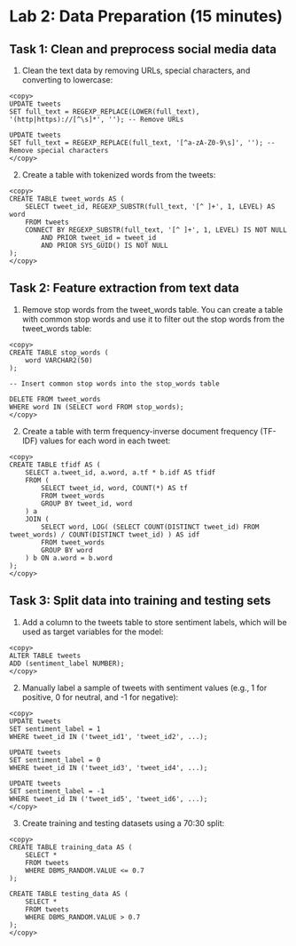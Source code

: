 # Lab 2: Data Preparation (15 minutes)

## Task 1: Clean and preprocess social media data

1. Clean the text data by removing URLs, special characters, and converting to lowercase:
````
<copy>
UPDATE tweets
SET full_text = REGEXP_REPLACE(LOWER(full_text), '(http|https)://[^\s]*', ''); -- Remove URLs

UPDATE tweets
SET full_text = REGEXP_REPLACE(full_text, '[^a-zA-Z0-9\s]', ''); -- Remove special characters
</copy>
````

2. Create a table with tokenized words from the tweets:
````
<copy>
CREATE TABLE tweet_words AS (
    SELECT tweet_id, REGEXP_SUBSTR(full_text, '[^ ]+', 1, LEVEL) AS word
    FROM tweets
    CONNECT BY REGEXP_SUBSTR(full_text, '[^ ]+', 1, LEVEL) IS NOT NULL
        AND PRIOR tweet_id = tweet_id
        AND PRIOR SYS_GUID() IS NOT NULL
);
</copy>
````
## Task 2: Feature extraction from text data

1. Remove stop words from the tweet_words table. You can create a table with common stop words and use it to filter out the stop words from the tweet_words table:

````
<copy>
CREATE TABLE stop_words (
    word VARCHAR2(50)
);

-- Insert common stop words into the stop_words table

DELETE FROM tweet_words
WHERE word IN (SELECT word FROM stop_words);
</copy>
````

2. Create a table with term frequency-inverse document frequency (TF-IDF) values for each word in each tweet:

````
<copy>
CREATE TABLE tfidf AS (
    SELECT a.tweet_id, a.word, a.tf * b.idf AS tfidf
    FROM (
        SELECT tweet_id, word, COUNT(*) AS tf
        FROM tweet_words
        GROUP BY tweet_id, word
    ) a
    JOIN (
        SELECT word, LOG( (SELECT COUNT(DISTINCT tweet_id) FROM tweet_words) / COUNT(DISTINCT tweet_id) ) AS idf
        FROM tweet_words
        GROUP BY word
    ) b ON a.word = b.word
);
</copy>
````

## Task 3: Split data into training and testing sets

1. Add a column to the tweets table to store sentiment labels, which will be used as target variables for the model:
````
<copy>
ALTER TABLE tweets
ADD (sentiment_label NUMBER);
</copy>
````
2. Manually label a sample of tweets with sentiment values (e.g., 1 for positive, 0 for neutral, and -1 for negative):

````
<copy>
UPDATE tweets
SET sentiment_label = 1
WHERE tweet_id IN ('tweet_id1', 'tweet_id2', ...);

UPDATE tweets
SET sentiment_label = 0
WHERE tweet_id IN ('tweet_id3', 'tweet_id4', ...);

UPDATE tweets
SET sentiment_label = -1
WHERE tweet_id IN ('tweet_id5', 'tweet_id6', ...);
</copy>
````

3. Create training and testing datasets using a 70:30 split:
````
<copy>
CREATE TABLE training_data AS (
    SELECT *
    FROM tweets
    WHERE DBMS_RANDOM.VALUE <= 0.7
);

CREATE TABLE testing_data AS (
    SELECT *
    FROM tweets
    WHERE DBMS_RANDOM.VALUE > 0.7
);
</copy>
````